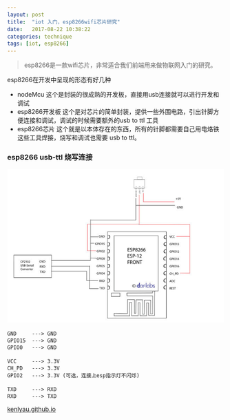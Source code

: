 ```yaml
---
layout: post
title:  "iot 入门，esp8266wifi芯片研究"
date:   2017-08-22 10:38:22
categories: technique
tags: [iot, esp8266]
---
```


> esp8266是一款wifi芯片，非常适合我们前端用来做物联网入门的研究。

esp8266在开发中呈现的形态有好几种
- nodeMcu 这个是封装的很成熟的开发板，直接用usb连接就可以进行开发和调试
- esp8266开发板 这个是对芯片的简单封装，提供一些外围电路，引出针脚方便连接和调试，调试的时候需要额外的usb to ttl 工具
- esp8266芯片 这个就是以本体存在的东西，所有的针脚都需要自己用电烙铁这些工具焊接，烧写和调试也需要 usb to ttl。

### esp8266 usb-ttl 烧写连接

![esp8266-usb-ttl](https://raw.githubusercontent.com/kenlyau/iot/master/esp8266-usb-ttl-link.jpg)

```
GND     ---> GND
GPIO15  ---> GND
GPIO0   ---> GND

VCC     ---> 3.3V
CH_PD   ---> 3.3V
GPIO2   ---> 3.3V (可选，连接上esp指示灯不闪烁)

TXD     ---> RXD
RXD     ---> TXD
```

[kenlyau.github.io][link]

[link]:    https://kenlyau.github.io
